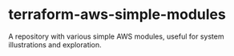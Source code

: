 # terraform-aws-simple-modules
A repository with various simple AWS modules, useful for system illustrations and exploration.
